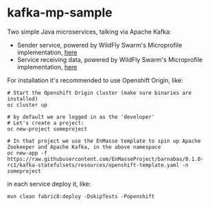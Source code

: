 # kafka-mp-sample

Two simple Java microservices, talking via Apache Kafka:
* Sender service, powered by WildFly Swarm's Microprofile implementation, [here](/producer)
* Service receiving data, powered by WildFly Swarm's Microprofile implementation, [here](/consumer)

For installation it's recommended to use Openshift Origin, like:
```shell
# Start the Openshift Origin cluster (make sure binaries are installed)
oc cluster up

# by default we are logged in as the 'developer'
# Let's create a project:
oc new-project someproject

# In that project we use the EnMasse template to spin up Apache Zookeeper and Apache Kafka, in the above namespace
oc new-app -f https://raw.githubusercontent.com/EnMasseProject/barnabas/0.1.0-rc1/kafka-statefulsets/resources/openshift-template.yaml -n someproject
```

in each service deploy it, like:

```shell
mvn clean fabric8:deploy -DskipTests -Popenshift
```

